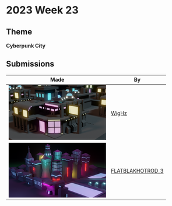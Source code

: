 # 2023 Week 23


## Theme

**Cyberpunk City**


## Submissions

| Made | By |
|------|----|
| <img src="./WigHz/weekly_modelling_challange_03.PNG" height="150" /> | [WigHz](./WigHz/) |
| <img src="./FLATBLAKHOTROD_3/Cyber_city_14.png" height="150" /> | [FLATBLAKHOTROD_3](./FLATBLAKHOTROD_3/) |
